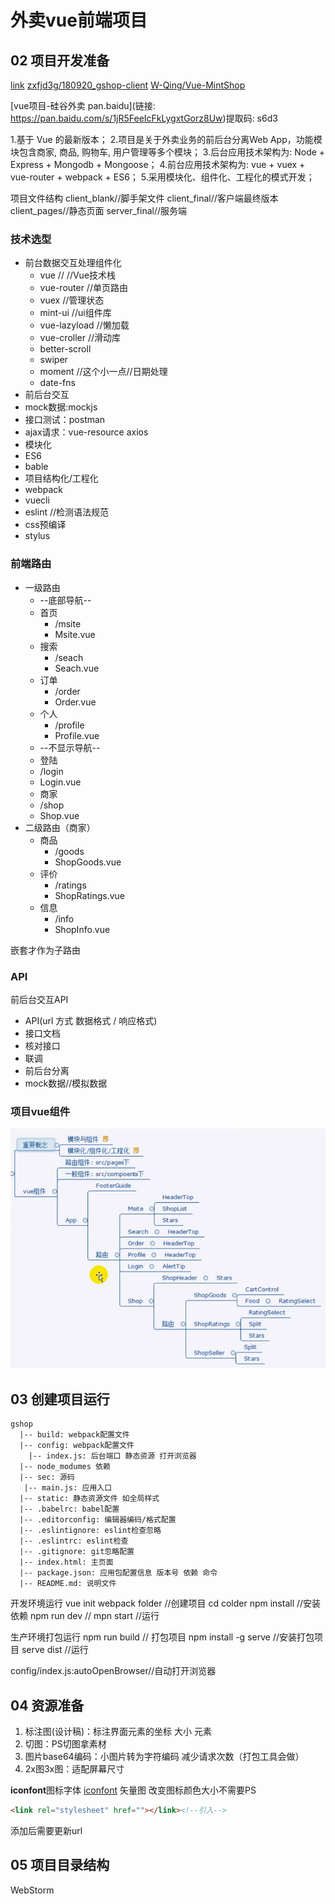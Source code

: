 # 外卖vue前端项目

## 02 项目开发准备
[link](https://www.bilibili.com/video/av27148092)
[zxfjd3g/180920_gshop-client](https://github.com/zxfjd3g/180920_gshop-client)
[W-Qing/Vue-MintShop](https://github.com/W-Qing/Vue-MintShop)

[vue项目-硅谷外卖 pan.baidu](链接: https://pan.baidu.com/s/1jR5FeeIcFkLygxtGorz8Uw)提取码: s6d3

1.基于 Vue 的最新版本； 2.项目是关于外卖业务的前后台分离Web App，功能模块包含商家, 商品, 购物车, 用户管理等多个模块； 3.后台应用技术架构为: Node + Express + Mongodb + Mongoose； 4.前台应用技术架构为: vue + vuex + vue-router + webpack + ES6； 5.采用模块化、组件化、工程化的模式开发；

项目文件结构
client_blank//脚手架文件
client_final//客户端最终版本
client_pages//静态页面
server_final//服务端

### 技术选型

- 前台数据交互处理组件化
  - vue  // //Vue技术栈
  - vue-router //单页路由
  - vuex //管理状态
  - mint-ui //ui组件库
  - vue-lazyload //懒加载
  - vue-croller //滑动库
  - better-scroll
  - swiper
  - moment //这个小一点//日期处理
  - date-fns
- 前后台交互
 - mock数据:mockjs
 - 接口测试：postman
 - ajax请求：vue-resource axios
- 模块化
 - ES6
 - bable
- 项目结构化/工程化
 - webpack
 - vuecli
 - eslint //检测语法规范
- css预编译
 - stylus

### 前端路由
- 一级路由
  - --底部导航--
  - 首页
    - /msite
    - Msite.vue
  - 搜索
    - /seach
    - Seach.vue
  - 订单
    - /order
    - Order.vue
  - 个人
    - /profile
    - Profile.vue
  - --不显示导航--
  - 登陆
   - /login
   - Login.vue
  - 商家
   - /shop
   - Shop.vue
- 二级路由（商家）
  - 商品
    - /goods
    - ShopGoods.vue
  - 评价
    - /ratings
    - ShopRatings.vue
  - 信息
    - /info
    - ShopInfo.vue

嵌套才作为子路由

### API
前后台交互API
- API(url 方式 数据格式 / 响应格式)
- 接口文档
- 核对接口
- 联调
- 前后台分离
- mock数据//模拟数据

### 项目vue组件
![项目vue组件](img/note-2019-03-02-vue外卖项目/ProjectVueModule.png)

## 03 创建项目运行

```
gshop
  |-- build: webpack配置文件
  |-- config: webpack配置文件
    |-- index.js: 后台端口 静态资源 打开浏览器
  |-- node_modumes 依赖
  |-- sec: 源码
   |-- main.js: 应用入口
  |-- static: 静态资源文件 如全局样式
  |-- .babelrc: babel配置
  |-- .editorconfig: 编辑器编码/格式配置
  |-- .eslintignore: eslint检查忽略
  |-- .eslintrc: eslint检查
  |-- .gitignore: git忽略配置
  |-- index.html: 主页面
  |-- package.json: 应用包配置信息 版本号 依赖 命令
  |-- README.md: 说明文件
```


开发环境运行
vue init webpack folder //创建项目
cd colder
npm install //安装依赖
npm run dev // mpn start //运行

生产环境打包运行
npm run build // 打包项目
npm install -g serve //安装打包项目
serve dist //运行

config/index.js:autoOpenBrowser//自动打开浏览器

## 04 资源准备
1. 标注图(设计稿)：标注界面元素的坐标 大小 元素
2. 切图：PS切图拿素材
3. 图片base64编码：小图片转为字符编码 减少请求次数（打包工具会做）
4. 2x图3x图：适配屏幕尺寸

**iconfont**图标字体
[iconfont](www.iconfont.cn)
矢量图 改变图标颜色大小不需要PS
```html
<link rel="stylesheet" href=""></link><!--引入-->
```
添加后需要更新url

## 05 项目目录结构
WebStorm
